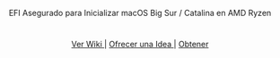 <p align="center">
EFI Asegurado para Inicializar macOS Big Sur / Catalina en AMD Ryzen
</p>

# 

  
<p align="center">
  <a href="https://github.com/gusgeek/Ryzentosh-AMD-EFI/wiki"> Ver Wiki </a> | <a href="https://github.com/gusgeek/Ryzentosh-AMD-EFI/issues/new"> Ofrecer una Idea </a> | <a href="https://github.com/gusgeek/Ryzentosh-AMD-EFI/releases/latest"> Obtener </a>
  </strong>
</p>

